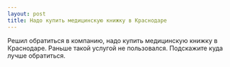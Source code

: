 ```yaml
---
layout: post 
title: Надо купить медицинскую книжку в Краснодаре 
--- 
```

Решил обратиться в компанию, надо купить медицинскую книжку в Краснодаре. Раньше такой услугой не пользовался. Подскажите куда лучше обратиться.